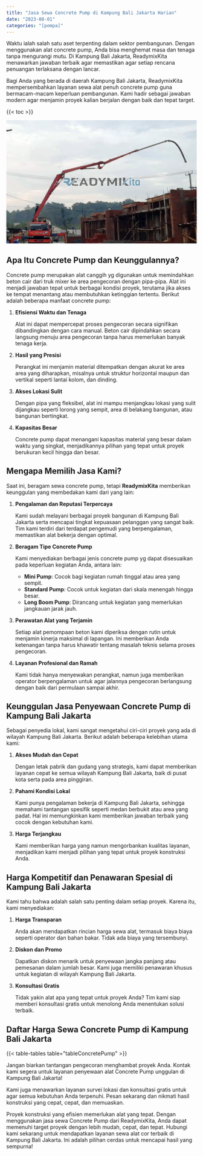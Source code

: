 ```yaml
---
title: "Jasa Sewa Concrete Pump di Kampung Bali Jakarta Harian"
date: "2023-08-01"
categories: "[pompa]"
---
```


Waktu ialah salah satu aset terpenting dalam sektor pembangunan. Dengan menggunakan alat concrete pump, Anda bisa menghemat masa dan tenaga tanpa mengurangi mutu. Di Kampung Bali Jakarta, ReadymixKita menawarkan jawaban terbaik agar memastikan agar setiap rencana penuangan terlaksana dengan lancar.

Bagi Anda yang berada di daerah Kampung Bali Jakarta, ReadymixKita mempersembahkan layanan sewa alat penuh concrete pump guna bermacam-macam keperluan pembangunan. Kami hadir sebagai jawaban modern agar menjamin proyek kalian berjalan dengan baik dan tepat target.

{{< toc >}}

![Jasa Sewa Concrete Pump di Kampung Bali Jakarta Harian](/images/pompa/sewa-pompa-04.jpg)

## Apa Itu Concrete Pump dan Keunggulannya?

Concrete pump merupakan alat canggih yg digunakan untuk memindahkan beton cair dari truk mixer ke area pengecoran dengan pipa-pipa. Alat ini menjadi jawaban tepat untuk berbagai kondisi proyek, terutama jika akses ke tempat menantang atau membutuhkan ketinggian tertentu. Berikut adalah beberapa manfaat concrete pump:

1. **Efisiensi Waktu dan Tenaga**

   Alat ini dapat mempercepat proses pengecoran secara signifikan dibandingkan dengan cara manual. Beton cair dipindahkan secara langsung menuju area pengecoran tanpa harus memerlukan banyak tenaga kerja.

2. **Hasil yang Presisi**

   Perangkat ini menjamin material ditempatkan dengan akurat ke area area yang diharapkan, misalnya untuk struktur horizontal maupun dan vertikal seperti lantai kolom, dan dinding.

3. **Akses Lokasi Sulit**

   Dengan pipa yang fleksibel, alat ini mampu menjangkau lokasi yang sulit dijangkau seperti lorong yang sempit, area di belakang bangunan, atau bangunan bertingkat.

4. **Kapasitas Besar**

   Concrete pump dapat menangani kapasitas material yang besar dalam waktu yang singkat, menjadikannya pilihan yang tepat untuk proyek berukuran kecil hingga dan besar.

## Mengapa Memilih Jasa Kami?

Saat ini, beragam sewa concrete pump, tetapi **ReadymixKita** memberikan keunggulan yang membedakan kami dari yang lain:

1. **Pengalaman dan Reputasi Terpercaya**

   Kami sudah melayani berbagai proyek bangunan di Kampung Bali Jakarta serta mencapai tingkat kepuasaan pelanggan yang sangat baik. Tim kami terdiri dari terdapat pengemudi yang berpengalaman, memastikan alat bekerja dengan optimal.

2. **Beragam Tipe Concrete Pump**

   Kami menyediakan berbagai jenis concrete pump yg dapat disesuaikan pada keperluan kegiatan Anda, antara lain:
   - **Mini Pump**: Cocok bagi kegiatan rumah tinggal atau area yang sempit.
   - **Standard Pump**: Cocok untuk kegiatan dari skala menengah hingga besar.
   - **Long Boom Pump**: Dirancang untuk kegiatan yang memerlukan jangkauan jarak jauh.

3. **Perawatan Alat yang Terjamin**

   Setiap alat pemompaan beton kami diperiksa dengan rutin untuk menjamin kinerja maksimal di lapangan. Ini memberikan Anda ketenangan tanpa harus khawatir tentang masalah teknis selama proses pengecoran.

4. **Layanan Profesional dan Ramah**

   Kami tidak hanya menyewakan perangkat, namun juga memberikan operator berpengalaman untuk agar jalannya pengecoran berlangsung dengan baik dari permulaan sampai akhir.

## Keunggulan Jasa Penyewaan Concrete Pump di Kampung Bali Jakarta

Sebagai penyedia lokal, kami sangat mengetahui ciri-ciri proyek yang ada di wilayah Kampung Bali Jakarta. Berikut adalah beberapa kelebihan utama kami:

1. **Akses Mudah dan Cepat**

   Dengan letak pabrik dan gudang yang strategis, kami dapat memberikan layanan cepat ke semua wilayah Kampung Bali Jakarta, baik di pusat kota serta pada area pinggiran.

2. **Pahami Kondisi Lokal**

   Kami punya pengalaman bekerja di Kampung Bali Jakarta, sehingga memahami tantangan spesifik seperti medan berbukit atau area yang padat. Hal ini memungkinkan kami memberikan jawaban terbaik yang cocok dengan kebutuhan kami.

3. **Harga Terjangkau**

   Kami memberikan harga yang namun mengorbankan kualitas layanan, menjadikan kami menjadi pilihan yang tepat untuk proyek konstruksi Anda.

## Harga Kompetitif dan Penawaran Spesial di Kampung Bali Jakarta

Kami tahu bahwa adalah salah satu penting dalam setiap proyek. Karena itu, kami menyediakan:

1. **Harga Transparan**

   Anda akan mendapatkan rincian harga sewa alat, termasuk biaya biaya seperti operator dan bahan bakar. Tidak ada biaya yang tersembunyi.

2. **Diskon dan Promo**

   Dapatkan diskon menarik untuk penyewaan jangka panjang atau pemesanan dalam jumlah besar. Kami juga memiliki penawaran khusus untuk kegiatan di wilayah Kampung Bali Jakarta.

3. **Konsultasi Gratis**

   Tidak yakin alat apa yang tepat untuk proyek Anda? Tim kami siap memberi konsultasi gratis untuk menolong Anda menentukan solusi terbaik.

## Daftar Harga Sewa Concrete Pump di Kampung Bali Jakarta

{{< table-tables table="tableConcretePump" >}}

Jangan biarkan tantangan pengecoran menghambat proyek Anda. Kontak kami segera untuk layanan penyewaan alat Concrete Pump unggulan di Kampung Bali Jakarta!

Kami juga menawarkan layanan survei lokasi dan konsultasi gratis untuk agar semua kebutuhan Anda terpenuhi. Pesan sekarang dan nikmati hasil konstruksi yang cepat, cepat, dan memuaskan.

Proyek konstruksi yang efisien memerlukan alat yang tepat. Dengan menggunakan jasa sewa Concrete Pump dari ReadymixKita, Anda dapat memenuhi target proyek dengan lebih mudah, cepat, dan tepat. Hubungi kami sekarang untuk mendapatkan layanan sewa alat cor terbaik di Kampung Bali Jakarta. Ini adalah pilihan cerdas untuk mencapai hasil yang sempurna!